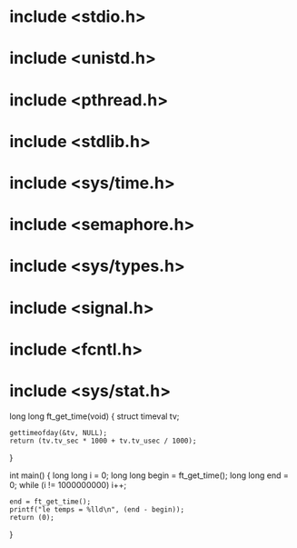 # include <stdio.h>
# include <unistd.h>
# include <pthread.h>
# include <stdlib.h>
# include <sys/time.h>
# include <semaphore.h>
# include <sys/types.h>
# include <signal.h>
# include <fcntl.h>
# include <sys/stat.h>



long long		ft_get_time(void)
{
	struct timeval tv;

	gettimeofday(&tv, NULL);
	return (tv.tv_sec * 1000 + tv.tv_usec / 1000);
}

int main()
{
    long long i = 0;
    long long begin = ft_get_time();
    long long end = 0;
    while (i != 1000000000)
        i++;

    end = ft_get_time();
    printf("le temps = %lld\n", (end - begin));
    return (0);
}
